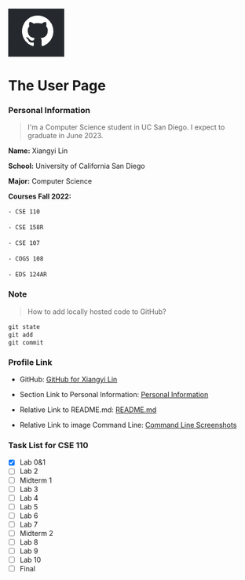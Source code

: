 ![GitHub Logo](./screenshots/GitHub%20Logo.png)

# The User Page


### Personal Information
>I'm a Computer Science student in UC San Diego. I expect to graduate in June 2023.

**Name:** Xiangyi Lin

**School:** University of California San Diego

**Major:** Computer Science

**Courses Fall 2022:**

    - CSE 110

    - CSE 158R

    - CSE 107

    - COGS 108

    - EDS 124AR


### Note
> How to add locally hosted code to GitHub?

```
git state
git add
git commit
```


### Profile Link
- GitHub: [GitHub for Xiangyi Lin](https://github.com/alina10050805)

- Section Link to Personal Information: [Personal Information](https://github.com/alina10050805/Lab-01-CSE-110-Fall-2022/blob/main/README.md#lab-01-cse-110-fall-2022)

- Relative Link to README.md: [README.md](./README.md)

- Relative Link to image Command Line: [Command Line Screenshots](./screenshots/Command%20Line.jpeg)


### Task List for CSE 110
- [x] Lab 0&1
- [ ] Lab 2
- [ ] Midterm 1
- [ ] Lab 3
- [ ] Lab 4
- [ ] Lab 5
- [ ] Lab 6
- [ ] Lab 7
- [ ] Midterm 2
- [ ] Lab 8
- [ ] Lab 9
- [ ] Lab 10
- [ ] Final
